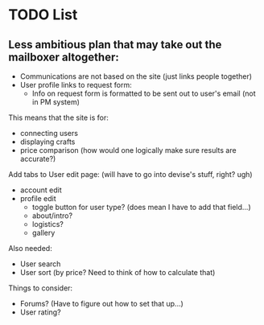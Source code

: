 # TODO List
## Less ambitious plan that may take out the mailboxer altogether:
- Communications are not based on the site (just links people together)
- User profile links to request form:
    - Info on request form is formatted to be sent out to user's email (not in PM system)

This means that the site is for:
- connecting users
- displaying crafts
- price comparison (how would one logically make sure results are accurate?)

Add tabs to User edit page: (will have to go into devise's stuff, right? ugh)
- account edit
- profile edit
    - toggle button for user type? (does mean I have to add that field...)
    - about/intro?
    - logistics?
    - gallery

Also needed:
- User search
- User sort (by price?  Need to think of how to calculate that)

Things to consider:
- Forums? (Have to figure out how to set that up...)
- User rating?
